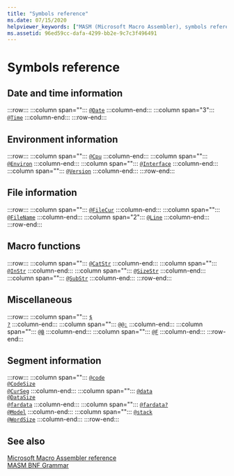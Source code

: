 ```yaml
---
title: "Symbols reference"
ms.date: 07/15/2020
helpviewer_keywords: ["MASM (Microsoft Macro Assembler), symbols reference"]
ms.assetid: 96ed59cc-dafa-4299-bb2e-9c7c3f496491
---
```

# Symbols reference

## Date and time information

:::row:::
   :::column span="":::
      [`@Date`](at-date.md)
   :::column-end:::
   :::column span="3":::
      [`@Time`](at-time.md)
   :::column-end:::
:::row-end:::

## Environment information

:::row:::
   :::column span="":::
      [`@Cpu`](at-cpu.md)
   :::column-end:::
   :::column span="":::
      [`@Environ`](at-environ.md)
   :::column-end:::
   :::column span="":::
      [`@Interface`](at-interface.md)
   :::column-end:::
   :::column span="":::
      [`@Version`](at-version.md)
   :::column-end:::
:::row-end:::

## File information

:::row:::
   :::column span="":::
      [`@FileCur`](at-filecur.md)
   :::column-end:::
   :::column span="":::
      [`@FileName`](at-filename.md)
   :::column-end:::
   :::column span="2":::
      [`@Line`](at-line.md)
   :::column-end:::
:::row-end:::

## Macro functions

:::row:::
   :::column span="":::
      [`@CatStr`](at-catstr.md)
   :::column-end:::
   :::column span="":::
      [`@InStr`](at-instr.md)
   :::column-end:::
   :::column span="":::
      [`@SizeStr`](at-sizestr.md)
   :::column-end:::
   :::column span="":::
      [`@SubStr`](at-substr.md)
   :::column-end:::
:::row-end:::

## Miscellaneous

:::row:::
   :::column span="":::
      [`$`](dollar.md)\
      [`?`](q.md)
   :::column-end:::
   :::column span="":::
      [`@@:`](at-at.md)
   :::column-end:::
   :::column span="":::
      [`@B`](at-b.md)
   :::column-end:::
   :::column span="":::
      [`@F`](at-f.md)
   :::column-end:::
:::row-end:::

## Segment information

:::row:::
   :::column span="":::
      [`@code`](at-code.md)\
      [`@CodeSize`](at-codesize.md)\
      [`@CurSeg`](at-curseg.md)
   :::column-end:::
   :::column span="":::
      [`@data`](at-data.md)\
      [`@DataSize`](at-datasize.md)\
      [`@fardata`](at-fardata.md)
   :::column-end:::
   :::column span="":::
      [`@fardata?`](at-fardata-q.md)\
      [`@Model`](at-model.md)
   :::column-end:::
   :::column span="":::
      [`@stack`](at-stack.md)\
      [`@WordSize`](at-wordsize.md)
   :::column-end:::
:::row-end:::

## See also

[Microsoft Macro Assembler reference](microsoft-macro-assembler-reference.md)\
[MASM BNF Grammar](masm-bnf-grammar.md)
